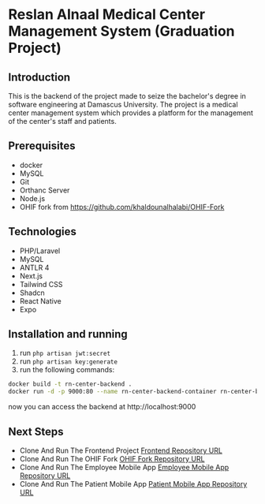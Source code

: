 # Reslan Alnaal Medical Center Management System (Graduation Project)

## Introduction 
This is the backend of the project made to seize the bachelor's degree in software engineering at Damascus University.
The project is a medical center management system which provides a platform for the management of the center's staff and patients.

## Prerequisites
- docker
- MySQL
- Git
- Orthanc Server
- Node.js
- OHIF fork from https://github.com/khaldounalhalabi/OHIF-Fork

## Technologies
- PHP/Laravel
- MySQL
- ANTLR 4
- Next.js
- Tailwind CSS
- Shadcn
- React Native
- Expo

## Installation and running
1. run `php artisan jwt:secret`
2. run `php artisan key:generate`
3. run the following commands:
```bash
docker build -t rn-center-backend .
docker run -d -p 9000:80 --name rn-center-backend-container rn-center-backend
```

now you can access the backend at http://localhost:9000

## Next Steps
- Clone And Run The Frontend Project [Frontend Repository URL](https://github.com/khaldounalhalabi/rn-center-frontend) 
- Clone And Run The OHIF Fork [OHIF Fork Repository URL](https://github.com/khaldounalhalabi/OHIF-Fork)
- Clone And Run The Employee Mobile App [Employee Mobile App Repository URL](https://github.com/khaldounalhalabi/rn-center-employee-mobile-app)
- Clone And Run The Patient Mobile App [Patient Mobile App Repository URL](https://github.com/khaldounalhalabi/rn-center-patient-mobile-app)

